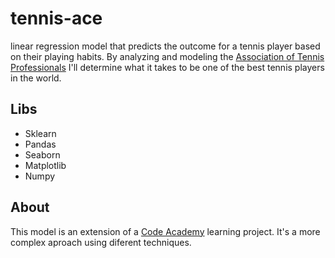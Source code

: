 # tennis-ace
linear regression model that predicts the outcome for a tennis player based on their playing habits. By analyzing and modeling the [Association of Tennis Professionals](https://en.wikipedia.org/wiki/Association_of_Tennis_Professionals) I'll determine what it takes to be one of the best tennis players in the world.

## Libs
- Sklearn
- Pandas
- Seaborn
- Matplotlib
- Numpy

## About
This model is an extension of a [Code Academy](https://www.codecademy.com/learn) learning project. It's a more complex aproach using diferent techniques. 

